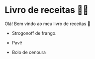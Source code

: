 # Livro de receitas :man_cook:

Olá! Bem vindo ao meu livro de receitas :wave:

* Strogonoff de frango.

* Pavê
* Bolo de cenoura
